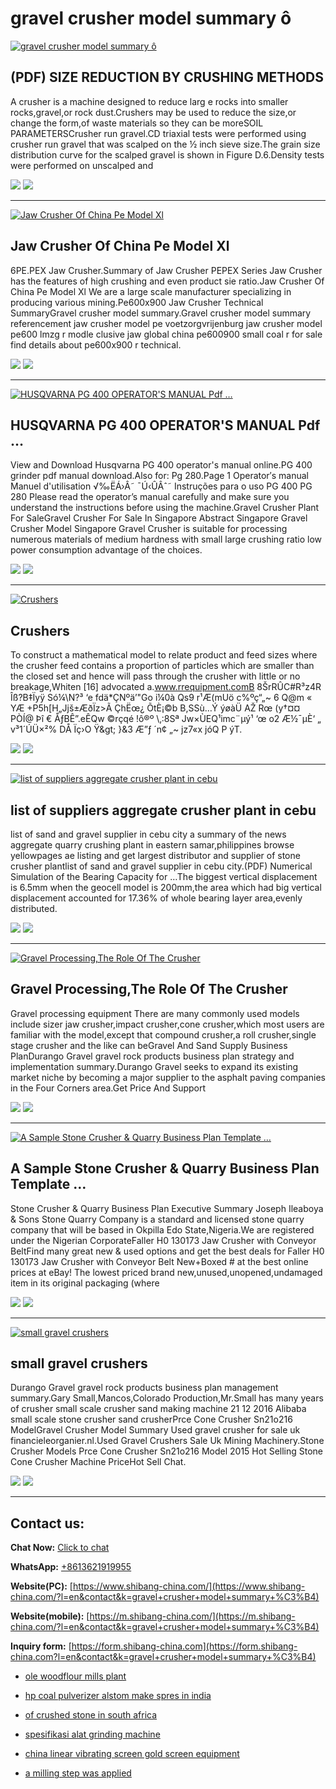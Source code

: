 # gravel crusher model summary ô

<a href="https://swt.shibang-china.com/?l=en&img&k=gravel+crusher+model+summary+%C3%B4" target="_blank">![gravel crusher model summary ô](http://static.shibang-china.com/all-800x300/353.jpg)</a>

## (PDF) SIZE REDUCTION BY CRUSHING METHODS
A crusher is a machine designed to reduce larg e rocks into smaller rocks,gravel,or rock dust.Crushers may be used to reduce the size,or change the form,of waste materials so they can be moreSOIL PARAMETERSCrusher run gravel.CD triaxial tests were performed using crusher run gravel that was scalped on the &#189; inch sieve size.The grain size distribution curve for the scalped gravel is shown in Figure D.6.Density tests were performed on unscalped and


<a href="https://whatsapp.shibangsoft.com/WhatsApp.php" target="_blank" title="WhatsApp">![](http://static.shibang-china.com/icon/whatsapp.png)</a> <a href="https://swt.shibang-china.com/?l=en&icon&k=gravel+crusher+model+summary+%C3%B4" target="_blank">![](http://static.shibang-china.com/icon/chat-en.png)</a>

---

<a href="https://swt.shibang-china.com/?l=en&img&k=gravel+crusher+model+summary+%C3%B4" target="_blank">![Jaw Crusher Of China Pe Model Xl](http://static.shibang-china.com/all-800x300/719.jpg)</a>

## Jaw Crusher Of China Pe Model Xl
6PE.PEX Jaw Crusher.Summary of Jaw Crusher PEPEX Series Jaw Crusher has the features of high crushing and even product sie ratio.Jaw Crusher Of China Pe Model Xl We are a large scale manufacturer specializing in producing various mining.Pe600x900 Jaw Crusher Technical SummaryGravel crusher model summary.Gravel crusher model summary referencement jaw crusher model pe voetzorgvrijenburg jaw crusher model pe600 lmzg r modle clusive jaw global china pe600900 small coal r for sale find details about pe600x900 r technical.


<a href="https://whatsapp.shibangsoft.com/WhatsApp.php" target="_blank" title="WhatsApp">![](http://static.shibang-china.com/icon/whatsapp.png)</a> <a href="https://swt.shibang-china.com/?l=en&icon&k=gravel+crusher+model+summary+%C3%B4" target="_blank">![](http://static.shibang-china.com/icon/chat-en.png)</a>

---

<a href="https://swt.shibang-china.com/?l=en&img&k=gravel+crusher+model+summary+%C3%B4" target="_blank">![HUSQVARNA PG 400 OPERATOR'S MANUAL Pdf …](http://static.shibang-china.com/all-800x300/744.jpg)</a>

## HUSQVARNA PG 400 OPERATOR'S MANUAL Pdf …
View and Download Husqvarna PG 400 operator's manual online.PG 400 grinder pdf manual download.Also for: Pg 280.Page 1 Operator′s manual Manuel d'utilisation √‰&#203;&#193;›&#194;˜ &#175;&#218;‹&#219;&#194;ˆ˜ Instru&#231;&#245;es para o uso PG 400 PG 280 Please read the operator’s manual carefully and make sure you understand the instructions before using the machine.Gravel Crusher Plant For SaleGravel Crusher For Sale In Singapore Abstract Singapore Gravel Crusher Model Singapore Gravel Crusher is suitable for processing numerous materials of medium hardness with small large crushing ratio low power consumption advantage of the choices.


<a href="https://whatsapp.shibangsoft.com/WhatsApp.php" target="_blank" title="WhatsApp">![](http://static.shibang-china.com/icon/whatsapp.png)</a> <a href="https://swt.shibang-china.com/?l=en&icon&k=gravel+crusher+model+summary+%C3%B4" target="_blank">![](http://static.shibang-china.com/icon/chat-en.png)</a>

---

<a href="https://swt.shibang-china.com/?l=en&img&k=gravel+crusher+model+summary+%C3%B4" target="_blank">![Crushers](http://static.shibang-china.com/all-800x300/322.jpg)</a>

## Crushers
To construct a mathematical model to relate product and feed sizes where the crusher feed contains a proportion of particles which are smaller than the closed set and hence will pass through the crusher with little or no breakage,Whiten [16] advocated a.www.rrequipment.comB 8ŠrR&#219;C#R&#179;z4R &#206;&#223;?B‡&#207;y&#255; S&#243;&#188;\N?&#179; ‘e fd&#228;*&#199;N&#186;&#228;’&quot;Go i&#188;0&#224; Qs9 r&#185;&#198;(mU&#246; c%&#186;&#231;“„~ 6 Q@m &#171; Y&#198; +P5h[H„Jjš&#177;&#198;&#240;&#207;z&gt;&#195; &#199;h&#203;œ&#191; &#213;t&#200;&#161;&#169;b B,SS&#249;…&#221; &#253;&#248;&#224;&#220; AŽ Rœ (y†&#164;&#164; P&#210;&#205;@ &#222;&#238; € &#197;ƒB&#202;”.e&#202;Qw &#169;r&#231;q&#233; !&#244;&#174;&#186; \‚:8S&#170; Jw&#215;&#217;EQ&#185;imc&#168;&#181;&#253;&#185; ‘œ o2 &#198;&#189;&#175;&#181;&#200;‘ „ v&#179;1&#180;&#218;&#220;&#215;&#178;% D&#197; &#207;&#231;›O Ÿ\&gt; }&amp;3 &#198;”ƒ &#180;n&#162; „~ jz7&#171;x j&#243;Q P &#253;T.


<a href="https://whatsapp.shibangsoft.com/WhatsApp.php" target="_blank" title="WhatsApp">![](http://static.shibang-china.com/icon/whatsapp.png)</a> <a href="https://swt.shibang-china.com/?l=en&icon&k=gravel+crusher+model+summary+%C3%B4" target="_blank">![](http://static.shibang-china.com/icon/chat-en.png)</a>

---

<a href="https://swt.shibang-china.com/?l=en&img&k=gravel+crusher+model+summary+%C3%B4" target="_blank">![list of suppliers aggregate crusher plant in cebu](http://static.shibang-china.com/all-800x300/839.jpg)</a>

## list of suppliers aggregate crusher plant in cebu
list of sand and gravel supplier in cebu city a summary of the news aggregate quarry crushing plant in eastern samar,philippines browse yellowpages ae listing and get largest distributor and supplier of stone crusher plantlist of sand and gravel supplier in cebu city.(PDF) Numerical Simulation of the Bearing Capacity for …The biggest vertical displacement is 6.5mm when the geocell model is 200mm,the area which had big vertical displacement accounted for 17.36% of whole bearing layer area,evenly distributed.


<a href="https://whatsapp.shibangsoft.com/WhatsApp.php" target="_blank" title="WhatsApp">![](http://static.shibang-china.com/icon/whatsapp.png)</a> <a href="https://swt.shibang-china.com/?l=en&icon&k=gravel+crusher+model+summary+%C3%B4" target="_blank">![](http://static.shibang-china.com/icon/chat-en.png)</a>

---

<a href="https://swt.shibang-china.com/?l=en&img&k=gravel+crusher+model+summary+%C3%B4" target="_blank">![Gravel Processing,The Role Of The Crusher](http://static.shibang-china.com/all-800x300/603.jpg)</a>

## Gravel Processing,The Role Of The Crusher
Gravel processing equipment There are many commonly used models include sizer jaw crusher,impact crusher,cone crusher,which most users are familiar with the model,except that compound crusher,a roll crusher,single stage crusher and the like can beGravel And Sand Supply Business PlanDurango Gravel gravel rock products business plan strategy and implementation summary.Durango Gravel seeks to expand its existing market niche by becoming a major supplier to the asphalt paving companies in the Four Corners area.Get Price And Support


<a href="https://whatsapp.shibangsoft.com/WhatsApp.php" target="_blank" title="WhatsApp">![](http://static.shibang-china.com/icon/whatsapp.png)</a> <a href="https://swt.shibang-china.com/?l=en&icon&k=gravel+crusher+model+summary+%C3%B4" target="_blank">![](http://static.shibang-china.com/icon/chat-en.png)</a>

---

<a href="https://swt.shibang-china.com/?l=en&img&k=gravel+crusher+model+summary+%C3%B4" target="_blank">![A Sample Stone Crusher &amp; Quarry Business Plan Template …](http://static.shibang-china.com/all-800x300/1386.jpg)</a>

## A Sample Stone Crusher &amp; Quarry Business Plan Template …
Stone Crusher &amp; Quarry Business Plan Executive Summary Joseph Ileaboya &amp; Sons Stone Quarry Company is a standard and licensed stone quarry company that will be based in Okpilla Edo State,Nigeria.We are registered under the Nigerian CorporateFaller H0 130173 Jaw Crusher with Conveyor BeltFind many great new &amp; used options and get the best deals for Faller H0 130173 Jaw Crusher with Conveyor Belt New+Boxed # at the best online prices at eBay! The lowest priced brand new,unused,unopened,undamaged item in its original packaging (where


<a href="https://whatsapp.shibangsoft.com/WhatsApp.php" target="_blank" title="WhatsApp">![](http://static.shibang-china.com/icon/whatsapp.png)</a> <a href="https://swt.shibang-china.com/?l=en&icon&k=gravel+crusher+model+summary+%C3%B4" target="_blank">![](http://static.shibang-china.com/icon/chat-en.png)</a>

---

<a href="https://swt.shibang-china.com/?l=en&img&k=gravel+crusher+model+summary+%C3%B4" target="_blank">![small gravel crushers](http://static.shibang-china.com/all-800x300/1522.jpg)</a>

## small gravel crushers
Durango Gravel gravel rock products business plan management summary.Gary Small,Mancos,Colorado Production,Mr.Small has many years of crusher small scale crusher sand making machine 21 12 2016 Alibaba small scale stone crusher sand crusherPrce Cone Crusher Sn21o216 ModelGravel Crusher Model Summary Used gravel crusher for sale uk financieleorganier.nl.Used Gravel Crushers Sale Uk Mining Machinery.Stone Crusher Models Prce Cone Crusher Sn21o216 Model 2015 Hot Selling Stone Cone Crusher Machine PriceHot Sell Chat.


<a href="https://whatsapp.shibangsoft.com/WhatsApp.php" target="_blank" title="WhatsApp">![](http://static.shibang-china.com/icon/whatsapp.png)</a> <a href="https://swt.shibang-china.com/?l=en&icon&k=gravel+crusher+model+summary+%C3%B4" target="_blank">![](http://static.shibang-china.com/icon/chat-en.png)</a>

---
## Contact us:

**Chat Now:** [Click to chat](https://swt.shibang-china.com?l=en&contact&k=gravel+crusher+model+summary+%C3%B4)

**WhatsApp:**  [+8613621919955](https://whatsapp.shibangsoft.com/WhatsApp.php)

**Website(PC):** [https://www.shibang-china.com/](https://www.shibang-china.com/?l=en&contact&k=gravel+crusher+model+summary+%C3%B4)

**Website(mobile):** [https://m.shibang-china.com/](https://m.shibang-china.com/?l=en&contact&k=gravel+crusher+model+summary+%C3%B4)

**Inquiry form:** [https://form.shibang-china.com](https://form.shibang-china.com?l=en&contact&k=gravel+crusher+model+summary+%C3%B4)

* [ole woodflour mills plant](../157/ole%20woodflour%20mills%20plant.md)

* [hp coal pulverizer alstom make spres in india](../156/hp%20coal%20pulverizer%20alstom%20make%20spres%20in%20india.md)

* [of crushed stone in south africa](../153/of%20crushed%20stone%20in%20south%20africa.md)

* [spesifikasi alat grinding machine](../157/spesifikasi%20alat%20grinding%20machine.md)

* [china linear vibrating screen gold screen equipment](../153/china%20linear%20vibrating%20screen%20gold%20screen%20equipment.md)

* [a milling step was applied](../152/a%20milling%20step%20was%20applied.md)